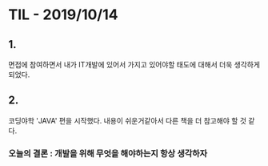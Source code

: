 # TIL - 2019/10/14

## 1.

면접에 참여하면서 내가 IT개발에 있어서 가지고 있어야할 태도에 대해서 더욱 생각하게 되었다.

## 2.

코딩야학 'JAVA' 편을 시작했다. 내용이 쉬운거같아서 다른 책을 더 참고해야 할 것 같다.

### 오늘의 결론 : 개발을 위해 무엇을 해야하는지 항상 생각하자


